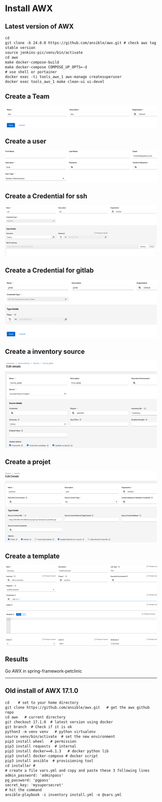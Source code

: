 # Install AWX 


## Latest version of AWX
```shell    
cd 
git clone -b 24.0.0 https://github.com/ansible/awx.git # check awx tag stable version
source jenkins-pic/venv/bin/activate
cd awx
make docker-compose-build
make docker-compose COMPOSE_UP_OPTS=-d
# use shell or portainer
docker exec -ti tools_awx_1 awx-manage createsuperuser
docker exec tools_awx_1 make clean-ui ui-devel
```


## Create a Team
![awx_team](screenshots/awx_team.png)

## Create a user 
![awx_user](screenshots/awx_user.png)

## Create a Credential for ssh 
![awx_ssh](screenshots/awx_credentials_machine.png)

## Create a Credential for gitlab
![awx_ssh](screenshots/awx_credentials_gitlab.png)

## Create a inventory source 
![awx_inventory](screenshots/awx_inventory_source.png)

## Create a projet
![awx_projet](screenshots/awx_projet.png)

## Create a template
![awx_template](screenshots/awx_template.png)

## Results
Go AWX in spring-framework-petclinic 





------------------------------------------------------------------
## Old install of AWX 17.1.0
```shell
cd    # set to your home directory 
git clone https://github.com/ansible/awx.git   # get the awx github repo 
cd awx   # current directory
git checkout 17.1.0  # latest version using docker
git branch  # Check if it is ok
python3 -m venv venv   # python virtualenv
source venv/bin/activate  # set the new environment 
pip3 install wheel   # permission
pip3 install requests  # internal 
pip3 install docker==6.1.3   # docker python lib
pip3 install docker-compose # docker script
pip3 install ansible  # provisioning tool
cd installer #  
# create a file vars.yml and copy and paste these 3 following lines
admin_password: 'adminpass'
pg_password: 'pgpass'
secret_key: 'mysupersecret'
# hit the command
ansible-playbook -i inventory install.yml -e @vars.yml

```